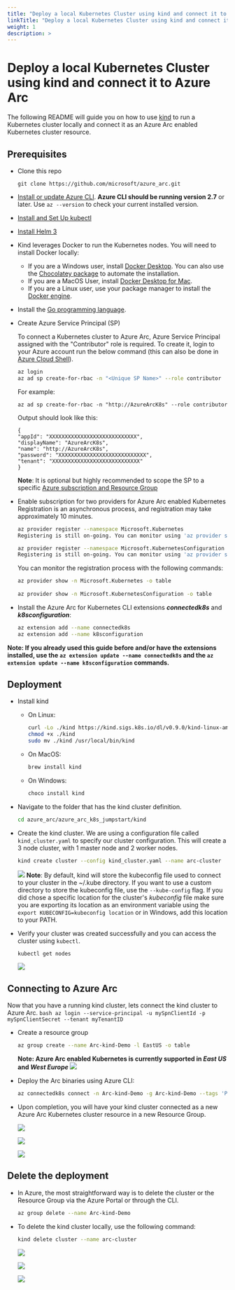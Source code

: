 ```yaml
---
title: "Deploy a local Kubernetes Cluster using kind and connect it to Azure Arc"
linkTitle: "Deploy a local Kubernetes Cluster using kind and connect it to Azure Arc"
weight: 1
description: >
---
```


# Deploy a local Kubernetes Cluster using kind and connect it to Azure Arc

The following README will guide you on how to use [kind](https://kind.sigs.k8s.io/) to run a Kubernetes cluster locally and connect it as an Azure Arc enabled Kubernetes cluster resource.

## Prerequisites

* Clone this repo

    ```terminal
    git clone https://github.com/microsoft/azure_arc.git
    ```
    
* [Install or update Azure CLI](https://docs.microsoft.com/en-us/cli/azure/install-azure-cli?view=azure-cli-latest). **Azure CLI should be running version 2.7** or later. Use ```az --version``` to check your current installed version.

* [Install and Set Up kubectl](https://kubernetes.io/docs/tasks/tools/install-kubectl/)

* [Install Helm 3](https://helm.sh/docs/intro/install/)

* Kind leverages Docker to run the Kubernetes nodes. You will need to install Docker locally:
  * If you are a Windows user, install [Docker Desktop](https://www.docker.com/products/docker-desktop). You can also use the [Chocolatey package](https://chocolatey.org/packages/docker-desktop) to automate the installation.
  * If you are a MacOS User, install [Docker Desktop for Mac](https://docs.docker.com/docker-for-mac/).
  * If you are a Linux user, use your package manager to install the [Docker engine](https://docs.docker.com/engine/install/).

* Install the [Go programming language](https://golang.org/dl/).

* Create Azure Service Principal (SP)   

    To connect a Kubernetes cluster to Azure Arc, Azure Service Principal assigned with the "Contributor" role is required. To create it, login to your Azure account run the below command (this can also be done in [Azure Cloud Shell](https://shell.azure.com/)).

    ```bash
    az login
    az ad sp create-for-rbac -n "<Unique SP Name>" --role contributor
    ```

    For example:

    ```az ad sp create-for-rbac -n "http://AzureArcK8s" --role contributor```

    Output should look like this:

    ```
    {
    "appId": "XXXXXXXXXXXXXXXXXXXXXXXXXXXX",
    "displayName": "AzureArcK8s",
    "name": "http://AzureArcK8s",
    "password": "XXXXXXXXXXXXXXXXXXXXXXXXXXXX",
    "tenant": "XXXXXXXXXXXXXXXXXXXXXXXXXXXX"
    }
    ```
    
    **Note**: It is optional but highly recommended to scope the SP to a specific [Azure subscription and Resource Group](https://docs.microsoft.com/en-us/cli/azure/ad/sp?view=azure-cli-latest) 

* Enable subscription for two providers for Azure Arc enabled Kubernetes<br> 
  Registration is an asynchronous process, and registration may take approximately 10 minutes.
  ```bash
  az provider register --namespace Microsoft.Kubernetes
  Registering is still on-going. You can monitor using 'az provider show -n Microsoft.Kubernetes'

  az provider register --namespace Microsoft.KubernetesConfiguration
  Registering is still on-going. You can monitor using 'az provider show -n Microsoft.KubernetesConfiguration'
  ```
  You can monitor the registration process with the following commands:
  ```bash
  az provider show -n Microsoft.Kubernetes -o table
 
  az provider show -n Microsoft.KubernetesConfiguration -o table
  ```

* Install the Azure Arc for Kubernetes CLI extensions ***connectedk8s*** and ***k8sconfiguration***:

  ```bash
  az extension add --name connectedk8s
  az extension add --name k8sconfiguration
  ```

**Note: If you already used this guide before and/or have the extensions installed, use the ```az extension update --name connectedk8s``` and the ```az extension update --name k8sconfiguration``` commands.**
 
## Deployment

* Install kind
  * On Linux: 

    ```bash
    curl -Lo ./kind https://kind.sigs.k8s.io/dl/v0.9.0/kind-linux-amd64
    chmod +x ./kind
    sudo mv ./kind /usr/local/bin/kind
    ```
  * On MacOS:

    ```bash
    brew install kind
    ```
  * On Windows:
       ```powershell
       choco install kind
       ```

* Navigate to the folder that has the kind cluster definition.
  ```bash
  cd azure_arc/azure_arc_k8s_jumpstart/kind
  ```

* Create the kind cluster. We are using a configuration file called `kind_cluster.yaml` to specify our cluster configuration. This will create a 3 node cluster, with 1 master node and 2 worker nodes.
    ```bash
    kind create cluster --config kind_cluster.yaml --name arc-cluster
    ```
    ![](./01.png)
**Note**: By default, kind will store the kubeconfig file used to connect to your cluster in the ~/.kube directory. If you want to use a custom directory to store the kubeconfig file, use the `--kube-config` flag. 
If you did chose a specific location for the cluster's *kubeconfig* file make sure you are exporting its location as an environment variable using the `export KUBECONFIG=kubeconfig location` or in Windows, add this location to your PATH.
    
* Verify your cluster was created successfully and you can access the cluster using `kubectl`.
    ```bash
    kubectl get nodes
    ```
    ![](./02.png)

## Connecting to Azure Arc

Now that you have a running kind cluster, lets connect the kind cluster to Azure Arc.
    ```bash
    az login --service-principal -u mySpnClientId -p mySpnClientSecret --tenant myTenantID
    ```

 * Create a resource group<br> 
   ```bash
   az group create --name Arc-kind-Demo -l EastUS -o table
   ```
   **Note: Azure Arc enabled Kubernetes is currently supported in *East US* and *West Europe***
  ![](./03.png)

  
* Deploy the Arc binaries using Azure CLI:
  ```bash
  az connectedk8s connect -n Arc-kind-Demo -g Arc-kind-Demo --tags 'Project=jumpstart_azure_arc_k8s'
  ```

* Upon completion, you will have your kind cluster connected as a new Azure Arc Kubernetes cluster resource in a new Resource Group.

  ![](./04.png)

  ![](./05.png)

  ![](./06.png)

## Delete the deployment

* In Azure, the most straightforward way is to delete the cluster or the Resource Group via the Azure Portal or through the CLI.

    ```bash
    az group delete --name Arc-kind-Demo
    ```

* To delete the kind cluster locally, use the following command:
    ```bash
    kind delete cluster --name arc-cluster
    ```

  ![](./07.png)

  ![](./08.png)

  ![](./09.png)
